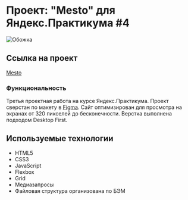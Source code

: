 # Проект: "Mesto" для Яндекс.Практикума #4

![Обожка](https://user-images.githubusercontent.com/69466179/136699124-38c6d7db-75e2-4216-a87b-da5cfec75bd2.png)

## Ссылка на проект

[Mesto](https://airatmm.github.io/mesto)

### Функциональность
Третья проектная работа на курсе Яндекс.Практикума.
Проект сверстан по макету в [Figma](https://www.figma.com/file/2cn9N9jSkmxD84oJik7xL7/JavaScript.-Sprint-4?node-id=0%3A1). Сайт оптимизирован для просмотра на экранах от 320 пикселей до бесконечности. Верстка выполнена подходом Desktop First. 
 
## Используемые технологии

* HTML5
* CSS3
* JavaScript
* Flexbox
* Grid
* Медиазапросы
* Файловая структура организована по БЭМ